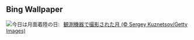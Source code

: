 ## Bing Wallpaper
![](https://www.bing.com/th?id=OHR.BigMoon_JA-JP3459565714_UHD.jpg&w=1000)今日は月面着陸の日:&nbsp;&ensp;[観測機器で撮影された月 (© Sergey Kuznetsov/Getty Images)](https://www.bing.com/th?id=OHR.BigMoon_JA-JP3459565714_UHD.jpg)
<br><br/>
